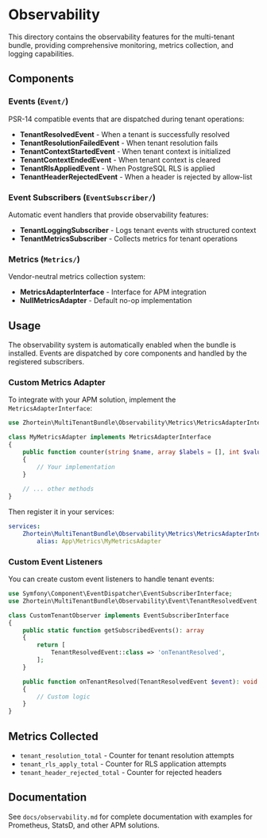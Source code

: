 # Observability

This directory contains the observability features for the multi-tenant bundle, providing comprehensive monitoring, metrics collection, and logging capabilities.

## Components

### Events (`Event/`)
PSR-14 compatible events that are dispatched during tenant operations:

- **TenantResolvedEvent** - When a tenant is successfully resolved
- **TenantResolutionFailedEvent** - When tenant resolution fails
- **TenantContextStartedEvent** - When tenant context is initialized
- **TenantContextEndedEvent** - When tenant context is cleared
- **TenantRlsAppliedEvent** - When PostgreSQL RLS is applied
- **TenantHeaderRejectedEvent** - When a header is rejected by allow-list

### Event Subscribers (`EventSubscriber/`)
Automatic event handlers that provide observability features:

- **TenantLoggingSubscriber** - Logs tenant events with structured context
- **TenantMetricsSubscriber** - Collects metrics for tenant operations

### Metrics (`Metrics/`)
Vendor-neutral metrics collection system:

- **MetricsAdapterInterface** - Interface for APM integration
- **NullMetricsAdapter** - Default no-op implementation

## Usage

The observability system is automatically enabled when the bundle is installed. Events are dispatched by core components and handled by the registered subscribers.

### Custom Metrics Adapter

To integrate with your APM solution, implement the `MetricsAdapterInterface`:

```php
use Zhortein\MultiTenantBundle\Observability\Metrics\MetricsAdapterInterface;

class MyMetricsAdapter implements MetricsAdapterInterface
{
    public function counter(string $name, array $labels = [], int $value = 1): void
    {
        // Your implementation
    }
    
    // ... other methods
}
```

Then register it in your services:

```yaml
services:
    Zhortein\MultiTenantBundle\Observability\Metrics\MetricsAdapterInterface:
        alias: App\Metrics\MyMetricsAdapter
```

### Custom Event Listeners

You can create custom event listeners to handle tenant events:

```php
use Symfony\Component\EventDispatcher\EventSubscriberInterface;
use Zhortein\MultiTenantBundle\Observability\Event\TenantResolvedEvent;

class CustomTenantObserver implements EventSubscriberInterface
{
    public static function getSubscribedEvents(): array
    {
        return [
            TenantResolvedEvent::class => 'onTenantResolved',
        ];
    }

    public function onTenantResolved(TenantResolvedEvent $event): void
    {
        // Custom logic
    }
}
```

## Metrics Collected

- `tenant_resolution_total` - Counter for tenant resolution attempts
- `tenant_rls_apply_total` - Counter for RLS application attempts  
- `tenant_header_rejected_total` - Counter for rejected headers

## Documentation

See `docs/observability.md` for complete documentation with examples for Prometheus, StatsD, and other APM solutions.